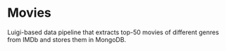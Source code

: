 # Movies

Luigi-based data pipeline that extracts top-50 movies of different genres
from IMDb and stores them in MongoDB.
